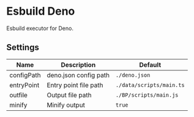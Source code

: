 # Esbuild Deno

Esbuild executor for Deno.

## Settings

| Name       | Description           | Default                  |
| ---------- | --------------------- | ------------------------ |
| configPath | deno.json config path | `./deno.json`            |
| entryPoint | Entry point file path | `./data/scripts/main.ts` |
| outfile    | Output file path      | `./BP/scripts/main.js`   |
| minify     | Minify output         | `true`                   |
